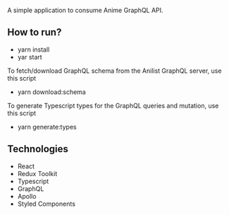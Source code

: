 A simple application to consume Anime GraphQL API.

## How to run?
- yarn install
- yar start

To fetch/download GraphQL schema from the Anilist GraphQL server, use this script
- yarn download:schema

To generate Typescript types for the GraphQL queries and mutation, use this script
- yarn generate:types


## Technologies
- React
- Redux Toolkit
- Typescript
- GraphQL
- Apollo
- Styled Components
